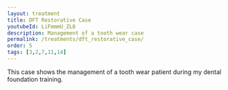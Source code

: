 ```yaml
---
layout: treatment
title: DFT Restorative Case
youtubeId: LiFmmmU_ZL8
description: Management of a tooth wear case
permalink: /treatments/dft_restorative_case/
order: 5
tags: [3,2,7,11,14]
---
```


This case shows the management of a tooth wear patient during my dental foundation training.
<object data="/assets/restorative.pdf" width="100%" height="1000" type='application/pdf'/>
